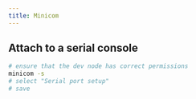 ```yaml
---
title: Minicom
---
```


## Attach to a serial console

```bash
# ensure that the dev node has correct permissions
minicom -s
# select "Serial port setup"
# save
```
